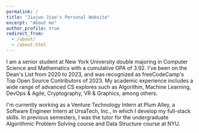 ```yaml
---
permalink: /
title: "Jiajun Jiao's Personal Website"
excerpt: "About me"
author_profile: true
redirect_from: 
  - /about/
  - /about.html
---
```


I am a senior student at New York University double majoring in Computer Science and Mathematics with a cumulative GPA of 3.92. I've been on the Dean's List from 2020 to 2023, and was recognized as freeCodeCamp's Top Open Source Contributors of 2023. My academic experience includes a wide range of advanced CS explores such as Algorithm, Machine Learning, DevOps & Agile, Cryptography, VR & Graphics, among others.

I'm currently working as a Venture Technology Intern at Plum Alley, a Software Engineer Intern at UrsaTech, Inc., in which I develop my full-stack skills. In previous semesters, I was the tutor for the undergraduate Algorithmic Problem Solving course and Data Structure course at NYU.